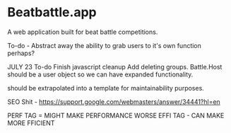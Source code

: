 # Beatbattle.app

A web application built for beat battle competitions.

To-do -
Abstract away the ability to grab users to it's own function perhaps?

JULY 23
To-do
Finish javascript cleanup
Add deleting groups.
Battle.Host should be a user object so we can have expanded functionality.
<div class="battle-information"> should be extrapolated into a template for maintainability purposes.

SEO Shit -
https://support.google.com/webmasters/answer/34441?hl=en

PERF TAG = MIGHT MAKE PERFORMANCE WORSE
EFFI TAG - CAN MAKE MORE FFICIENT   